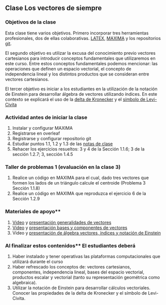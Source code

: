## Clase Los vectores de siempre
### Objetivos de la clase

Esta clase tiene varios objetivos. Primero incorporar tres herramientas profesionales, dos de ellas colaborativas. [LATEX](https://en.wikipedia.org/wiki/LaTeX), [MAXIMA](https://en.wikipedia.org/wiki/Maxima_(software)) y los repositorios [git](http://github.com/).

El segundo objetivo es utilizar la excusa del conocimiento previo vectores cartesianos para introducir conceptos fundamentales que utilizaremos en este curso. Entre estos conceptos fundamentales podemos mencionar: las operaciones que definen un espacio vectorial, el concepto de independencia lineal y los distintos productos que se consideran entre vectores cartesianos.

El tercer objetivo es iniciar a los estudiantes en la utilización de la notación de Einstein para desarrollar álgebra de vectores utilizando índices. En este contexto se explicará el uso de la [delta de Kronecker](https://en.wikipedia.org/wiki/Kronecker_delta) y el [símbolo de Levi-Civita](https://en.wikipedia.org/wiki/Levi-Civita_symbol)

### Actividad antes de iniciar la clase
1. Instalar y configurar MAXIMA
2. Registrarse en overleaf
3. Registrarse y configurar repositorio git
4. Estudiar puntos 1.1, 1.2 y 1.3 de las [notas de clase](https://github.com/nunezluis/MisCursos/blob/main/MisMateriales/LibrosCapitulos/VolumenUNOshort.pdf)
5. Rehacer los ejercicios resueltos: 3 y 4 de la Sección 1.1.6; 3 de la sección 1.2.7; 3, sección 1.4.5

### Taller de problemas 1 (evaluación en la clase 3)
1. Realice un código en MAXIMA para el cual, dado tres vectores que formen los lados de un triángulo calcule el centroide (Problema 3 Sección 1.1.8)
2. Realice un código en MAXIMA que reproduzca el ejercicio 6 de la Sección 1.2.9

### Materiales de apoyo**
1. [Video](https://youtu.be/2LhoaImegV4) y [presentación generalidades de vectores](https://github.com/nunezluis/MisCursos/blob/main/MisMateriales/Presentaciones/1_1Vectores.pdf)
2. [Video](https://youtu.be/WNMyW9gKutU) y [presentación bases y componentes de vectores](https://github.com/nunezluis/MisCursos/blob/main/MisMateriales/Presentaciones/1_2BaseCompon.pdf)
3. Video y [presentación de álgebra vectores, índices y notación de Einstein](https://github.com/nunezluis/MisCursos/blob/main/MisMateriales/Presentaciones/1_3VectoresIndices.pdf)

### Al finalizar estos contenidos** El estudiantes deberá
1. Haber instalado y tener operativas las plataformas computacionales que utilizará durante el curso
2. Haber refrescado los conceptos de: vectores cartesianos, componentes, independencia lineal, bases del espacio vectorial, productos escalar y vectorial (tanto su representación geométrica como algebraica).
3. Utilizar la notación de Einstein para desarrollar cálculos vectoriales. Conocer las propiedades de la delta de Kronecker y el símbolo de Levi-Civita.
